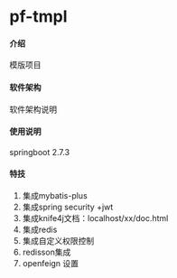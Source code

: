 # pf-tmpl

#### 介绍
模版项目

#### 软件架构
软件架构说明



#### 使用说明
springboot 2.7.3    


#### 特技
1.  集成mybatis-plus
2.  集成spring security +jwt
3.  集成knife4j文档：localhost/xx/doc.html
4.  集成redis
5.  集成自定义权限控制
6.  redisson集成
7.  openfeign 设置

